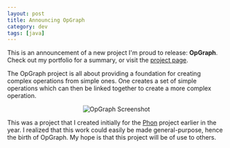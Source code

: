 ```yaml
---           
layout: post
title: Announcing OpGraph
category: dev
tags: [java]
---
```

This is an announcement of a new project I'm proud to release: __OpGraph__.
Check out my portfolio for a summary, or visit the [project page](http://thegedge.github.com/opgraph).

<!-- more -->
The OpGraph project is all about providing a foundation for creating complex
operations from simple ones. One creates a set of simple operations which can
then be linked together to create a more complex operation.

<p style="text-align: center;">
<img src="{{ site.production_url }}/assets/img/portfolio/opgraph/opgraph.png" alt="OpGraph Screenshot"/>
</p>

This was a project that I created initially for the [Phon](http://phon.ling.mun.ca)
project earlier in the year. I realized that this work could easily be made
general-purpose, hence the birth of OpGraph. My hope is that this project will
be of use to others.
